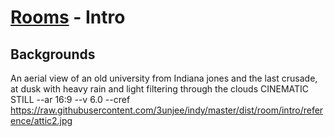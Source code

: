 # [Rooms](../room.md) - Intro

## Backgrounds

An aerial view of an old university from Indiana jones and the last crusade, at dusk with heavy rain and light filtering through the clouds CINEMATIC STILL --ar 16:9 --v 6.0 --cref https://raw.githubusercontent.com/3unjee/indy/master/dist/room/intro/reference/attic2.jpg
